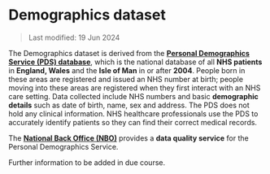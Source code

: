 # Demographics dataset  
>Last modified: 19 Jun 2024

The Demographics dataset is derived from the [**Personal Demographics Service (PDS) database**](https://digital.nhs.uk/services/personal-demographics-service), which is the national database of all **NHS patients** in **England, Wales** and the **Isle of Man** in or after **2004**. People born in these areas are registered and issued an NHS number at birth; people moving into these areas are registered when they first interact with an NHS care setting. Data collected include NHS numbers and basic **demographic details** such as date of birth, name, sex and address. The PDS does not hold any clinical information. NHS healthcare professionals use the PDS to accurately identify patients so they can find their correct medical records.

The [**National Back Office (NBO)**](https://digital.nhs.uk/services/national-back-office-for-the-personal-demographics-service) provides a **data quality service** for the Personal Demographics Service. 

Further information to be added in due course. 